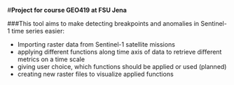 #**Project for course GEO419 at FSU Jena**

###This tool aims to make detecting breakpoints and anomalies in Sentinel-1 time series easier:

* Importing raster data from Sentinel-1 satellite missions
* applying different functions along time axis of data to retrieve different metrics on a time scale
* giving user choice, which functions should be applied or used (planned)
* creating new raster files to visualize applied functions